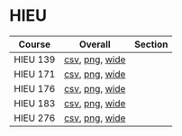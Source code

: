# HIEU

| Course | Overall | Section |
| ------ | ------- | ------- |
| HIEU 139 | [csv](https://github.com/UCSD-Historical-Enrollment-Data/2024Spring/blob/main/overall/HIEU%20139.csv), [png](https://raw.githubusercontent.com/UCSD-Historical-Enrollment-Data/2024Spring/main/plot_overall/HIEU%20139.png), [wide](https://raw.githubusercontent.com/UCSD-Historical-Enrollment-Data/2024Spring/main/plot_overall_wide/HIEU%20139.png) |  |
| HIEU 171 | [csv](https://github.com/UCSD-Historical-Enrollment-Data/2024Spring/blob/main/overall/HIEU%20171.csv), [png](https://raw.githubusercontent.com/UCSD-Historical-Enrollment-Data/2024Spring/main/plot_overall/HIEU%20171.png), [wide](https://raw.githubusercontent.com/UCSD-Historical-Enrollment-Data/2024Spring/main/plot_overall_wide/HIEU%20171.png) |  |
| HIEU 176 | [csv](https://github.com/UCSD-Historical-Enrollment-Data/2024Spring/blob/main/overall/HIEU%20176.csv), [png](https://raw.githubusercontent.com/UCSD-Historical-Enrollment-Data/2024Spring/main/plot_overall/HIEU%20176.png), [wide](https://raw.githubusercontent.com/UCSD-Historical-Enrollment-Data/2024Spring/main/plot_overall_wide/HIEU%20176.png) |  |
| HIEU 183 | [csv](https://github.com/UCSD-Historical-Enrollment-Data/2024Spring/blob/main/overall/HIEU%20183.csv), [png](https://raw.githubusercontent.com/UCSD-Historical-Enrollment-Data/2024Spring/main/plot_overall/HIEU%20183.png), [wide](https://raw.githubusercontent.com/UCSD-Historical-Enrollment-Data/2024Spring/main/plot_overall_wide/HIEU%20183.png) |  |
| HIEU 276 | [csv](https://github.com/UCSD-Historical-Enrollment-Data/2024Spring/blob/main/overall/HIEU%20276.csv), [png](https://raw.githubusercontent.com/UCSD-Historical-Enrollment-Data/2024Spring/main/plot_overall/HIEU%20276.png), [wide](https://raw.githubusercontent.com/UCSD-Historical-Enrollment-Data/2024Spring/main/plot_overall_wide/HIEU%20276.png) |  |
